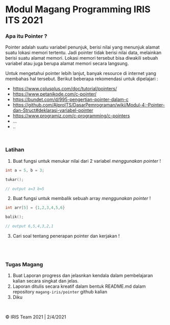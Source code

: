 # Modul Magang Programming IRIS ITS 2021

### Apa itu Pointer ?
Pointer adalah suatu variabel penunjuk, berisi nilai yang menunjuk alamat suatu lokasi memori tertentu. Jadi pointer tidak berisi nilai data, melainkan berisi suatu alamat memori. Lokasi memori tersebut bisa diwakili sebuah variabel atau juga berupa alamat memori secara langsung.
<br>

Untuk mengetahui pointer lebih lanjut, banyak resource di internet yang membahas hal tersebut. Berikut beberapa rekomendasi untuk dipelajari :
- https://www.cplusplus.com/doc/tutorial/pointers/
- https://www.petanikode.com/c-pointer/
- https://bundet.com/d/995-pengertian-pointer-dalam-c
- https://github.com/AlproITS/DasarPemrograman/wiki/Modul-4:-Pointer-dan-Struct#deklarasi-variabel-pointer
- https://www.programiz.com/c-programming/c-pointers
- ...
- ..
<br>

### Latihan

1. Buat fungsi untuk menukar nilai dari 2 variabel *menggunakan pointer* !
````c
int a = 5, b = 3;

tukar();

// output a=3 b=5

````

2. Buat fungsi untuk membalik sebuah array *menggunakan pointer* !
````c
int arr[5] = {1,2,3,4,5,6}

balik();

// output 6,5,4,3,2,1
````
3. Cari soal tentang penerapan pointer dan kerjakan !


<br>
<br>

### Tugas Magang
1. Buat Laporan progress dan jelasnkan kendala dalam pembelajaran kalian secara singkat dan jelas. 
2. Laporan ditulis secara kreatif dalam bentuk README.md dalam repository `magang-iris/pointer` github kalian
3. Diku


<br>

© IRIS Team 2021 | 2/4/2021
